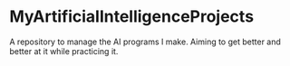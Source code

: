 # MyArtificialIntelligenceProjects
A repository to manage the AI programs I make. Aiming to get better and better at it while practicing it.
